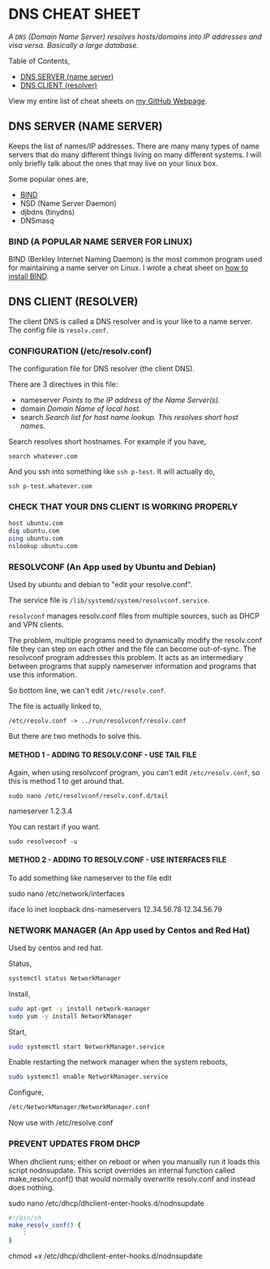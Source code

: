 # DNS CHEAT SHEET

_A `DNS` (Domain Name Server) resolves hosts/domains into IP addresses
and visa versa.  Basically a large database._

Table of Contents,

* [DNS SERVER (name server)](https://github.com/JeffDeCola/my-cheat-sheets/tree/master/software/development/operating-systems/linux/dns-cheat-sheet#dns-server-name-server)
* [DNS CLIENT (resolver)](https://github.com/JeffDeCola/my-cheat-sheets/tree/master/software/development/operating-systems/linux/dns-cheat-sheet#dns-client-resolver)

View my entire list of cheat sheets on
[my GitHub Webpage](https://jeffdecola.github.io/my-cheat-sheets/).

## DNS SERVER (NAME SERVER)

Keeps the list of names/IP addresses.  There are many many types
of name servers that do many different things living on many
different systems. I will only briefly talk about the ones
that may live on your linux box.

Some popular ones are,

* [BIND](https://github.com/JeffDeCola/my-cheat-sheets/blob/master/software/development/operating-systems/linux/dns-cheat-sheet/create-dns-server-using-bind.md)
* NSD (Name Server Daemon)
* djbdns (tinydns)
* DNSmasq

### BIND (A POPULAR NAME SERVER FOR LINUX)

BIND (Berkley Internet Naming Daemon) is the most common
program used for maintaining a name server on Linux.
I wrote a cheat sheet on
[how to install BIND](https://github.com/JeffDeCola/my-cheat-sheets/blob/master/software/development/operating-systems/linux/dns-cheat-sheet/create-dns-server-using-bind.md).

## DNS CLIENT (RESOLVER)

The client DNS is called a DNS resolver and is your like to
a name server.  The config file is `resolv.conf`.

### CONFIGURATION (/etc/resolv.conf)

The configuration file for DNS resolver (the client DNS).

There are 3 directives in this file:

* nameserver _Points to the IP address of the Name Server(s)._
* domain     _Domain Name of local host._
* search     _Search list for host name lookup.  This resolves short host names._

Search resolves short hostnames. For example if you have,

`search whatever.com`

And you ssh into something like `ssh p-test`.  It will actually do,

`ssh p-test.whatever.com`

### CHECK THAT YOUR DNS CLIENT IS WORKING PROPERLY

```bash
host ubuntu.com
dig ubuntu.com
ping ubuntu.com
nslookup ubuntu.com
```

### RESOLVCONF (An App used by Ubuntu and Debian)

Used by ubuntu and debian to "edit your resolve.conf".

The service file is `/lib/systemd/system/resolvconf.service`.

`resolvconf` manages resolv.conf files from multiple sources,
such as DHCP and VPN clients.

The problem, multiple programs need to dynamically modify
the resolv.conf file they can step on each other and the
file can become out-of-sync. The resolvconf program addresses
this problem. It acts as an intermediary between programs that supply
nameserver information and programs that use this information.

So bottom line, we can't edit `/etc/resolv.conf`.

The file is actually linked to,

`/etc/resolv.conf -> ../run/resolvconf/resolv.conf`

But there are two methods to solve this.

#### METHOD 1 - ADDING TO RESOLV.CONF - USE TAIL FILE

Again, when using resolvconf program, you can't edit
`/etc/resolv.conf`, so this is method 1 to get around that.

`sudo nano /etc/resolvconf/resolv.conf.d/tail`

nameserver 1.2.3.4

You can restart if you want.

`sudo resolveconf -u`

#### METHOD 2 - ADDING TO RESOLV.CONF - USE INTERFACES FILE

To add something like nameserver to the file edit

sudo nano /etc/network/interfaces

iface lo inet loopback
    dns-nameservers 12.34.56.78 12.34.56.79

### NETWORK MANAGER (An App used by Centos and Red Hat)

Used by centos and red hat.

Status,

```bash
systemctl status NetworkManager
```

Install,

```bash
sudo apt-get -y install network-manager
sudo yum -y install NetworkManager
```

Start,

```bash
sudo systemctl start NetworkManager.service
```

Enable restarting the network manager when the system reboots,

```bash
sudo systemctl enable NetworkManager.service
```

Configure,

```bash
/etc/NetworkManager/NetworkManager.conf
```

Now use with /etc/resolve.conf

### PREVENT UPDATES FROM DHCP

When dhclient runs; either on reboot or when you
manually run it loads this script nodnsupdate.
This script overrides an internal function called
make_resolv_conf() that would normally overwrite
resolv.conf and instead does nothing.

sudo nano /etc/dhcp/dhclient-enter-hooks.d/nodnsupdate

```bash
#!/bin/sh
make_resolv_conf() {
    :
}
```

chmod +x /etc/dhcp/dhclient-enter-hooks.d/nodnsupdate
